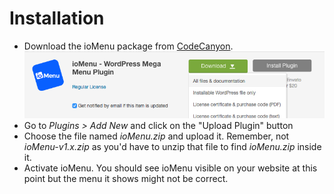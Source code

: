 # Installation

* Download the ioMenu package from [CodeCanyon](https://codecanyon.net/downloads). ![](./img/download.png)
* Go to *Plugins > Add New* and click on the "Upload Plugin" button
* Choose the file named *ioMenu.zip* and upload it. Remember, not *ioMenu-v1.x.zip* as you'd have to unzip that file to find *ioMenu.zip* inside it.
* Activate ioMenu. You should see ioMenu visible on your website at this point but the menu it shows might not be correct.
